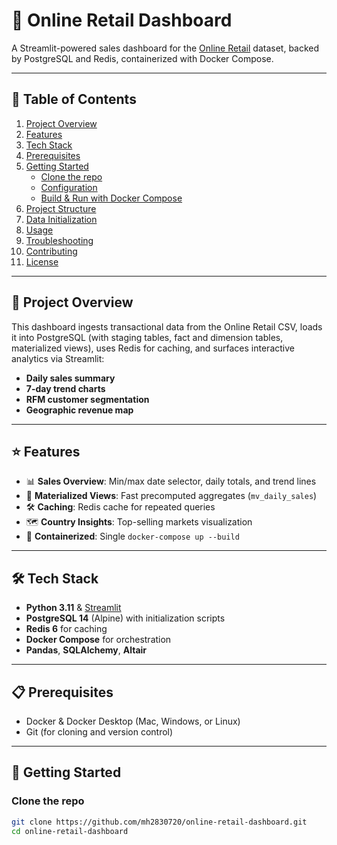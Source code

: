 # 🛒 Online Retail Dashboard

A Streamlit-powered sales dashboard for the [Online Retail](https://archive.ics.uci.edu/ml/datasets/Online+Retail) dataset, backed by PostgreSQL and Redis, containerized with Docker Compose.

---

## 🚀 Table of Contents

1. [Project Overview](#project-overview)  
2. [Features](#features)  
3. [Tech Stack](#tech-stack)  
4. [Prerequisites](#prerequisites)  
5. [Getting Started](#getting-started)  
   - [Clone the repo](#clone-the-repo)  
   - [Configuration](#configuration)  
   - [Build & Run with Docker Compose](#build--run-with-docker-compose)  
6. [Project Structure](#project-structure)  
7. [Data Initialization](#data-initialization)  
8. [Usage](#usage)  
9. [Troubleshooting](#troubleshooting)  
10. [Contributing](#contributing)  
11. [License](#license)

---

## 📝 Project Overview

This dashboard ingests transactional data from the Online Retail CSV, loads it into PostgreSQL (with staging tables, fact and dimension tables, materialized views), uses Redis for caching, and surfaces interactive analytics via Streamlit:

- **Daily sales summary**
- **7-day trend charts**
- **RFM customer segmentation**
- **Geographic revenue map**

---

## ⭐ Features

- 📊 **Sales Overview**: Min/max date selector, daily totals, and trend lines  
- 🔄 **Materialized Views**: Fast precomputed aggregates (`mv_daily_sales`)  
- 🛠️ **Caching**: Redis cache for repeated queries  
- 🗺️ **Country Insights**: Top-selling markets visualization  
- 🚀 **Containerized**: Single `docker-compose up --build`  

---

## 🛠 Tech Stack

- **Python 3.11** & [Streamlit](https://streamlit.io/)  
- **PostgreSQL 14** (Alpine) with initialization scripts  
- **Redis 6** for caching  
- **Docker Compose** for orchestration  
- **Pandas**, **SQLAlchemy**, **Altair**  

---

## 📋 Prerequisites

- Docker & Docker Desktop (Mac, Windows, or Linux)  
- Git (for cloning and version control)  

---

## 🏁 Getting Started

### Clone the repo

```bash
git clone https://github.com/mh2830720/online-retail-dashboard.git
cd online-retail-dashboard
